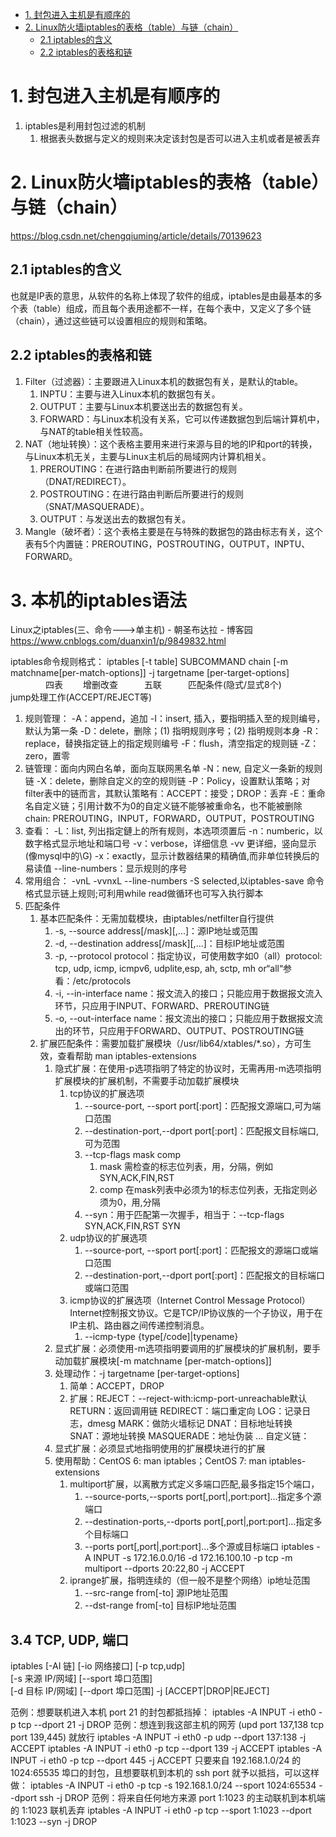 
<!-- @import "[TOC]" {cmd="toc" depthFrom=1 depthTo=6 orderedList=false} -->

<!-- code_chunk_output -->

- [1. 封包进入主机是有顺序的](#1-封包进入主机是有顺序的)
- [2. Linux防火墙iptables的表格（table）与链（chain）](#2-linux防火墙iptables的表格table与链chain)
  - [2.1 iptables的含义](#21-iptables的含义)
  - [2.2 iptables的表格和链](#22-iptables的表格和链)

<!-- /code_chunk_output -->

# 1. 封包进入主机是有顺序的

1. iptables是利用封包过滤的机制
    1. 根据表头数据与定义的规则来决定该封包是否可以进入主机或者是被丢弃

# 2. Linux防火墙iptables的表格（table）与链（chain）

https://blog.csdn.net/chengqiuming/article/details/70139623

## 2.1 iptables的含义

也就是IP表的意思，从软件的名称上体现了软件的组成，iptables是由最基本的多个表（table）组成，而且每个表用途都不一样，在每个表中，又定义了多个链（chain），通过这些链可以设置相应的规则和策略。
 
## 2.2 iptables的表格和链
1. Filter（过滤器）：主要跟进入Linux本机的数据包有关，是默认的table。
    1. INPTU：主要与进入Linux本机的数据包有关。
    2. OUTPUT：主要与Linux本机要送出去的数据包有关。
    3. FORWARD：与Linux本机没有关系，它可以传递数据包到后端计算机中，与NAT的table相关性较高。
2. NAT（地址转换）：这个表格主要用来进行来源与目的地的IP和port的转换，与Linux本机无关，主要与Linux主机后的局域网内计算机相关。
    1. PREROUTING：在进行路由判断前所要进行的规则（DNAT/REDIRECT）。
    2. POSTROUTING：在进行路由判断后所要进行的规则（SNAT/MASQUERADE）。
    3. OUTPUT：与发送出去的数据包有关。
3. Mangle（破坏者）：这个表格主要是在与特殊的数据包的路由标志有关，这个表有5个内置链：PREROUTING，POSTROUTING，OUTPUT，INPTU、FORWARD。


# 3. 本机的iptables语法

Linux之iptables(三、命令--->单主机) - 朝圣布达拉 - 博客园 https://www.cnblogs.com/duanxin1/p/9849832.html

iptables命令规则格式：
iptables [-t table] SUBCOMMAND chain [-m matchname[per-match-options]] -j targetname [per-target-options]
   　　　　四表  　　增删改查　　　五联　　　匹配条件(隐式/显式8个)　　　      jump处理工作(ACCEPT/REJECT等)　　

1. 规则管理：
-A：append，追加
-I：insert, 插入，要指明插入至的规则编号，默认为第一条
-D：delete，删除；(1) 指明规则序号；(2) 指明规则本身
-R：replace，替换指定链上的指定规则编号
-F：flush，清空指定的规则链
-Z：zero，置零
2. 链管理：面向内网白名单，面向互联网黑名单
-N：new, 自定义一条新的规则链
-X：delete，删除自定义的空的规则链
-P：Policy，设置默认策略；对filter表中的链而言，其默认策略有：ACCEPT：接受；DROP：丢弃
-E：重命名自定义链；引用计数不为0的自定义链不能够被重命名，也不能被删除
chain: PREROUTING，INPUT，FORWARD，OUTPUT，POSTROUTING
3. 查看：
-L：list, 列出指定鏈上的所有规则，本选项须置后
-n：numberic，以数字格式显示地址和端口号
-v：verbose，详细信息
-vv 更详细，竖向显示(像mysql中的\G)
-x：exactly，显示计数器结果的精确值,而非单位转换后的易读值
--line-numbers：显示规则的序号
4. 常用组合：
-vnL
-vvnxL --line-numbers
-S selected,以iptables-save 命令格式显示链上规则;可利用while read做循环也可写入执行脚本
5. 匹配条件
    1. 基本匹配条件：无需加载模块，由iptables/netfilter自行提供
        1. -s, --source address[/mask][,...]：源IP地址或范围
        2. -d, --destination address[/mask][,...]：目标IP地址或范围
        3. -p, --protocol protocol：指定协议，可使用数字如0（all）protocol: tcp, udp, icmp, icmpv6, udplite,esp, ah, sctp, mh or“all“参看：/etc/protocols
        4. -i, --in-interface name：报文流入的接口；只能应用于数据报文流入环节，只应用于INPUT、FORWARD、PREROUTING链
        5. -o, --out-interface name：报文流出的接口；只能应用于数据报文流出的环节，只应用于FORWARD、OUTPUT、POSTROUTING链
    2. 扩展匹配条件：需要加载扩展模块（/usr/lib64/xtables/*.so），方可生效，查看帮助 man iptables-extensions
        1. 隐式扩展：在使用-p选项指明了特定的协议时，无需再用-m选项指明扩展模块的扩展机制，不需要手动加载扩展模块
            1. tcp协议的扩展选项
                1. --source-port, --sport port[:port]：匹配报文源端口,可为端口范围
                2. --destination-port,--dport port[:port]：匹配报文目标端口,可为范围
                3. --tcp-flags mask comp
                    1. mask 需检查的标志位列表，用，分隔，例如 SYN,ACK,FIN,RST
                    2. comp 在mask列表中必须为1的标志位列表，无指定则必须为0，用,分隔
                4. --syn：用于匹配第一次握手，相当于：--tcp-flags SYN,ACK,FIN,RST SYN
            2. udp协议的扩展选项
                1. --source-port, --sport port[:port]：匹配报文的源端口或端口范围
                2. --destination-port,--dport port[:port]：匹配报文的目标端口或端口范围
            3. icmp协议的扩展选项（Internet Control Message Protocol）Internet控制报文协议。它是TCP/IP协议族的一个子协议，用于在IP主机、路由器之间传递控制消息。
                1. --icmp-type {type[/code]|typename}
        2. 显式扩展：必须使用-m选项指明要调用的扩展模块的扩展机制，要手动加载扩展模块[-m matchname [per-match-options]]
        3. 处理动作：-j targetname [per-target-options]
            1. 简单：ACCEPT，DROP
            2. 扩展：REJECT：--reject-with:icmp-port-unreachable默认
                RETURN：返回调用链
                REDIRECT：端口重定向
                LOG：记录日志，dmesg
                MARK：做防火墙标记
                DNAT：目标地址转换
                SNAT：源地址转换
                MASQUERADE：地址伪装
                ...
                自定义链：
        4. 显式扩展：必须显式地指明使用的扩展模块进行的扩展
        5. 使用帮助：CentOS 6: man iptables；CentOS 7: man iptables-extensions
            1. multiport扩展，以离散方式定义多端口匹配,最多指定15个端口，
                1. --source-ports,--sports port[,port|,port:port]...指定多个源端口
                2. --destination-ports,--dports port[,port|,port:port]...指定多个目标端口
                3. --ports port[,port|,port:port]...多个源或目标端口
                iptables -A INPUT -s 172.16.0.0/16 -d 172.16.100.10 -p tcp -m multiport --dports 20:22,80 -j ACCEPT
            2. iprange扩展，指明连续的（但一般不是整个网络）ip地址范围
                1. --src-range from[-to] 源IP地址范围
                2. --dst-range from[-to] 目标IP地址范围

## 3.4 TCP, UDP, 端口

iptables [-AI 链] [-io 网络接口] [-p tcp,udp] \
    [-s 来源 IP/网域] [--sport 埠口范围] \
    [-d 目标 IP/网域] [--dport 埠口范围] -j [ACCEPT|DROP|REJECT]

范例：想要联机进入本机 port 21 的封包都抵挡掉：
iptables -A INPUT -i eth0 -p tcp --dport 21 -j DROP
范例：想连到我这部主机的网芳 (upd port 137,138 tcp port 139,445) 就放行
iptables -A INPUT -i eth0 -p udp --dport 137:138 -j ACCEPT
iptables -A INPUT -i eth0 -p tcp --dport 139 -j ACCEPT
iptables -A INPUT -i eth0 -p tcp --dport 445 -j ACCEPT
只要来自 192.168.1.0/24 的 1024:65535 埠口的封包，且想要联机到本机的 ssh port 就予以抵挡，可以这样做：
iptables -A INPUT -i eth0 -p tcp -s 192.168.1.0/24 --sport 1024:65534 --dport ssh -j DROP
范例：将来自任何地方来源 port 1:1023 的主动联机到本机端的 1:1023 联机丢弃
iptables -A INPUT -i eth0 -p tcp --sport 1:1023 --dport 1:1023 --syn -j DROP